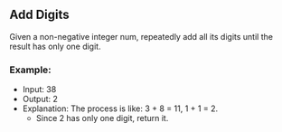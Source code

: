 ## Add Digits

Given a non-negative integer num, repeatedly add all its digits until the result has only one digit.

### Example:

- Input: 38
- Output: 2
- Explanation: The process is like: 3 + 8 = 11, 1 + 1 = 2.
  - Since 2 has only one digit, return it.
